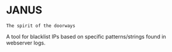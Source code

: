 # JANUS
`The spirit of the doorways`

A tool for blacklist IPs based on specific patterns/strings found in webserver logs.
